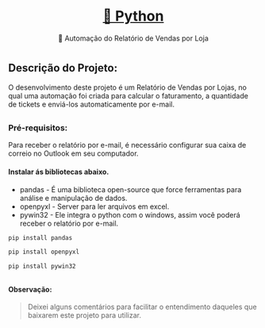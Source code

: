 <h1 align="center">
    <a href="https://www.python.org/">🔗 Python</a>
</h1>
<p align="center">🚀 Automação do Relatório de Vendas por Loja</p>

#

## Descrição do Projeto: 
O desenvolvimento deste projeto é um Relatório de Vendas por Lojas, no qual uma automação foi criada para calcular o faturamento, a quantidade de tickets e enviá-los automaticamente por e-mail.

##



### Pré-requisitos:
Para receber o relatório por e-mail, é necessário configurar sua caixa de correio no Outlook em seu computador.

#### Instalar ás bibliotecas abaixo.

 - pandas -  É uma biblioteca open-source que force ferramentas para análise e manipulação de dados.
 - openpyxl -  Server para ler arquivos em excel.
 - pywin32 - Ele integra o python com o windows, assim você poderá receber o relatório por e-mail.

```bash
pip install pandas
```

```bash
pip install openpyxl
```

```bash
pip install pywin32
```

##

#### Observação:
> Deixei alguns comentários para facilitar o entendimento daqueles que baixarem este projeto para utilizar.






